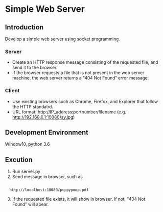 # Simple Web Server

## Introduction
Develop a simple web server using socket programming.

### Server
- Create an HTTP response message consisting of the requested file, and send it to the browser.
- If the browser requests a file that is not present in the web server machine, the web server returns a "404 Not Found" error message.

### Client
- Use existing browsers such as Chrome, Firefox, and Explorer that follow the HTTP standatrd.
- URL format; http://IP_address:portnumber/filename (e.g. http://192.168.0.1:10080/sy.jpg)

## Development Environment
Window10, python 3.6

## Excution
1. Run server.py
2. Send message in browser, such as

<code>
  http://localhost:10080/puppypoop.pdf  
</code>

3. If the requested file exists, it will show in browser. If not, "404 Not Found" will apear.
